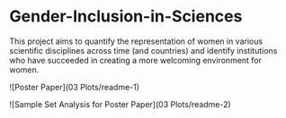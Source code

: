 # Gender-Inclusion-in-Sciences
This project aims to quantify the representation of women in various scientific disciplines across time (and countries) and identify institutions who have succeeded in creating a more welcoming environment for women.

![Poster Paper](03 Plots/readme-1)

![Sample Set Analysis for Poster Paper](03 Plots/readme-2)